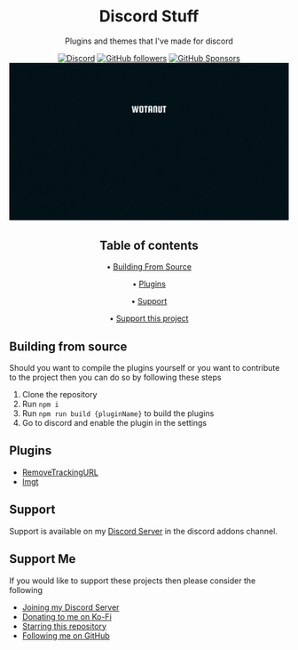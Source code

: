 <div align="center">
    <h1>Discord Stuff</h1>
    <p>Plugins and themes that I've made for discord</p>
    <a href="https://discord.gg/2w5KSXjhGe"><img alt="Discord" src="https://img.shields.io/discord/939479619587952640?logo=discord&style=for-the-badge"></a>  <a href="https://github.com/wotanut"><img alt="GitHub followers" src="https://img.shields.io/github/followers/wotanut?logo=github&style=for-the-badge"></a> <a href=" https://github.com/sponsors/wotanut"><img alt="GitHub Sponsors" src="https://img.shields.io/github/sponsors/wotanut?style=for-the-badge"></a>
</div>

<img src="https://github.com/wotanut/wotanut/blob/main/banner.gif?raw=true">

<!-- TOC -->

<div align="center">
    <h2>Table of contents</h2>
    <p>• <a href="#building-from-source"> Building From Source </a></p>
    <p>• <a href="#plugins"> Plugins </a></p>
    <!-- <p>• <a href="#themes"> Themes </a></p> -->
    <p>• <a href="#support"> Support</a></p>
    <p>• <a href="#support-me">Support this project</a></p>
</div>

<!-- /TOC -->

<!-- building from source> -->

## Building from source
Should you want to compile the plugins yourself or you want to contribute to the project then you can do so by following these steps
1. Clone the repository
2. Run `npm i`
3. Run `npm run build {pluginName}` to build the plugins
4. Go to discord and enable the plugin in the settings

## Plugins
- [RemoveTrackingURL](https://betterdiscord.app/plugin/removeTrackingURL)
- [lmgt](https://github.com/wotanut/BetterDiscordStuff/tree/main/plugins/lmgt)

<!-- Themes -->

<!-- ## Themes -->

<!-- -->

## Support
Support is available on my [Discord Server](https://discord.gg/2w5KSXjhGe) in the discord addons channel.

## Support Me
If you would like to support these projects then please consider the following
- [Joining my Discord Server](https://discord.gg/2w5KSXjhGe)
- [Donating to me on Ko-Fi](https://ko-fi.com/wotanut)
- [Starring this repository](#)
- [Following me on GitHub](https://github.com/wotanut)
